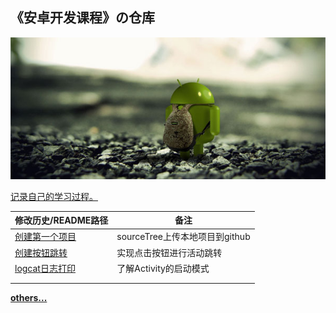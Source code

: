 ## 《安卓开发课程》の仓库


![9_110830212840_1](static/9_110830212840_1.jpg)

<u>记录自己的学习过程。</u>

| 修改历史/README路径               | 备注                           |
| :-------------------------------- | ------------------------------ |
| [创建第一个项目](prj01/README.md) | sourceTree上传本地项目到github |
| [创建按钮跳转](prj02/README.md)   | 实现点击按钮进行活动跳转       |
| [logcat日志打印](prj03/README.md) | 了解Activity的启动模式         |
|                                   |                                |
|                                   |                                |



[**others...**](static/extra/20171181班名单.md)
